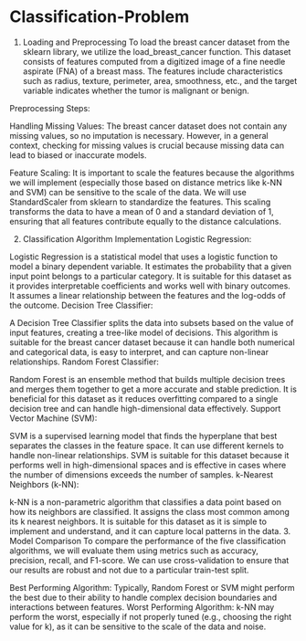 # Classification-Problem
1. Loading and Preprocessing
To load the breast cancer dataset from the sklearn library, we utilize the load_breast_cancer function. This dataset consists of features computed from a digitized image of a fine needle aspirate (FNA) of a breast mass. The features include characteristics such as radius, texture, perimeter, area, smoothness, etc., and the target variable indicates whether the tumor is malignant or benign.

Preprocessing Steps:

Handling Missing Values: The breast cancer dataset does not contain any missing values, so no imputation is necessary. However, in a general context, checking for missing values is crucial because missing data can lead to biased or inaccurate models.

Feature Scaling: It is important to scale the features because the algorithms we will implement (especially those based on distance metrics like k-NN and SVM) can be sensitive to the scale of the data. We will use StandardScaler from sklearn to standardize the features. This scaling transforms the data to have a mean of 0 and a standard deviation of 1, ensuring that all features contribute equally to the distance calculations.

2. Classification Algorithm Implementation
Logistic Regression:

Logistic Regression is a statistical model that uses a logistic function to model a binary dependent variable. It estimates the probability that a given input point belongs to a particular category.
It is suitable for this dataset as it provides interpretable coefficients and works well with binary outcomes. It assumes a linear relationship between the features and the log-odds of the outcome.
Decision Tree Classifier:

A Decision Tree Classifier splits the data into subsets based on the value of input features, creating a tree-like model of decisions.
This algorithm is suitable for the breast cancer dataset because it can handle both numerical and categorical data, is easy to interpret, and can capture non-linear relationships.
Random Forest Classifier:

Random Forest is an ensemble method that builds multiple decision trees and merges them together to get a more accurate and stable prediction.
It is beneficial for this dataset as it reduces overfitting compared to a single decision tree and can handle high-dimensional data effectively.
Support Vector Machine (SVM):

SVM is a supervised learning model that finds the hyperplane that best separates the classes in the feature space. It can use different kernels to handle non-linear relationships.
SVM is suitable for this dataset because it performs well in high-dimensional spaces and is effective in cases where the number of dimensions exceeds the number of samples.
k-Nearest Neighbors (k-NN):

k-NN is a non-parametric algorithm that classifies a data point based on how its neighbors are classified. It assigns the class most common among its k nearest neighbors.
It is suitable for this dataset as it is simple to implement and understand, and it can capture local patterns in the data.
3. Model Comparison
To compare the performance of the five classification algorithms, we will evaluate them using metrics such as accuracy, precision, recall, and F1-score. We can use cross-validation to ensure that our results are robust and not due to a particular train-test split.

Best Performing Algorithm: Typically, Random Forest or SVM might perform the best due to their ability to handle complex decision boundaries and interactions between features.
Worst Performing Algorithm: k-NN may perform the worst, especially if not properly tuned (e.g., choosing the right value for k), as it can be sensitive to the scale of the data and noise.
